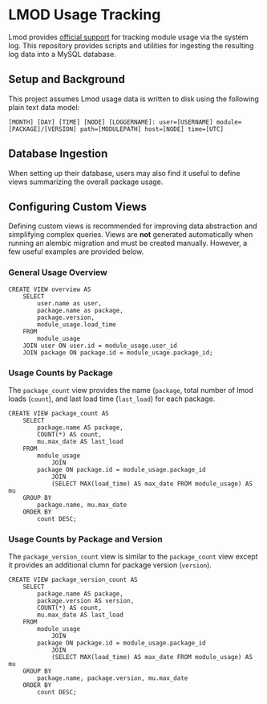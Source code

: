# LMOD Usage Tracking

Lmod provides [official support](https://lmod.readthedocs.io/en/latest/300_tracking_module_usage.html) for tracking
module usage via the system log.
This repository provides scripts and utilities for ingesting the resulting log data into a MySQL database.

## Setup and Background

This project assumes Lmod usage data is written to disk using the following plain text data model:

```
[MONTH] [DAY] [TIME] [NODE] [LOGGERNAME]: user=[USERNAME] module=[PACKAGE]/[VERSION] path=[MODULEPATH] host=[NODE] time=[UTC]
```

## Database Ingestion

When setting up their database, users may also find it useful to define views summarizing the overall package usage.

## Configuring Custom Views

Defining custom views is recommended for improving data abstraction and simplifying complex queries.
Views are **not** generated automatically when running an alembic migration and must be created manually.
However, a few useful examples are provided below.

### General Usage Overview

```mysql
CREATE VIEW overview AS 
    SELECT 
        user.name as user, 
        package.name as package, 
        package.version,
        module_usage.load_time 
    FROM 
        module_usage 
    JOIN user ON user.id = module_usage.user_id 
    JOIN package ON package.id = module_usage.package_id;
```

### Usage Counts by Package

The `package_count` view provides the name (`package`, total number of lmod loads (`count`), and last load time (`last_load`) for each package.

```mysql
CREATE VIEW package_count AS
    SELECT
        package.name AS package,
        COUNT(*) AS count,
        mu.max_date AS last_load
    FROM
        module_usage
            JOIN
        package ON package.id = module_usage.package_id
            JOIN
            (SELECT MAX(load_time) AS max_date FROM module_usage) AS mu
    GROUP BY
        package.name, mu.max_date
    ORDER BY
        count DESC;
```

### Usage Counts by Package and Version

The `package_version_count` view is similar to the `package_count` view except it provides an additional clumn for package version (`version`).

```mysql
CREATE VIEW package_version_count AS
    SELECT
        package.name AS package,
        package.version AS version,
        COUNT(*) AS count,
        mu.max_date AS last_load
    FROM
        module_usage
            JOIN
        package ON package.id = module_usage.package_id
            JOIN
            (SELECT MAX(load_time) AS max_date FROM module_usage) AS mu
    GROUP BY
        package.name, package.version, mu.max_date
    ORDER BY
        count DESC;
```